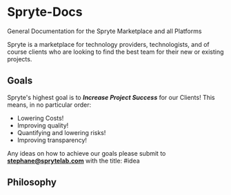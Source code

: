# Spryte-Docs
General Documentation for the Spryte Marketplace and all Platforms

Spryte is a marketplace for technology providers, technologists, and of course clients who are looking to find the best team for their new or existing projects.

## Goals

Spryte's highest goal is to ***Increase Project Success*** for our Clients! This means, in no particular order:
- Lowering Costs!
- Improving quality!
- Quantifying and lowering risks!
- Improving transparency!

Any ideas on how to achieve our goals please submit to **stephane@sprytelab.com** with the title: #idea

## Philosophy

## 
